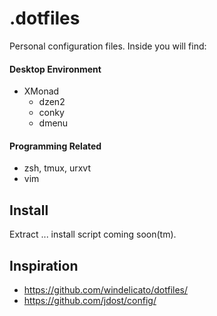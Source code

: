 .dotfiles
=======

Personal configuration files. Inside you will find:

#### Desktop Environment

* XMonad
    * dzen2
    * conky
    * dmenu

#### Programming Related

* zsh, tmux, urxvt
* vim

Install
-------

Extract ... install script coming soon(tm).

Inspiration
-----------
* https://github.com/windelicato/dotfiles/
* https://github.com/jdost/config/
